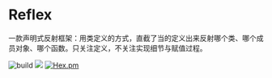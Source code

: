 # Reflex
一款声明式反射框架：用类定义的方式，直截了当的定义出来反射哪个类、哪个成员对象、哪个函数。只关注定义，不关注实现细节与赋值过程。

![build](https://img.shields.io/badge/build-passing-green.svg)
[![](https://jitpack.io/v/CoderAlee/Reflex.svg)](https://jitpack.io/#CoderAlee/Reflex)
[![Hex.pm](https://img.shields.io/hexpm/l/plug.svg)](https://www.apache.org/licenses/LICENSE-2.0)
